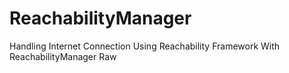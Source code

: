 # ReachabilityManager
Handling Internet Connection Using Reachability Framework With ReachabilityManager Raw
